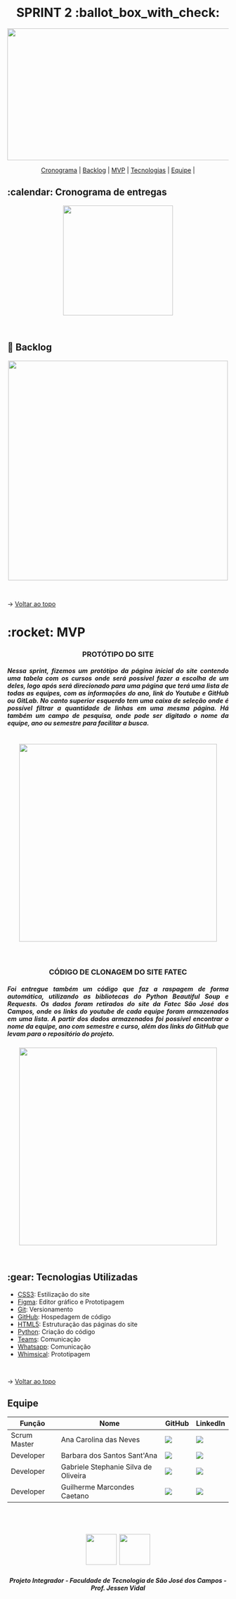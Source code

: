 <br id="topo">

<h1 align="center"> SPRINT 2  :ballot_box_with_check: </h1>

<p align="center"> <img src= "https://github.com/api-equipe-5/Projeto_Integrador/blob/master/Imagens/Logo%203.png" height="300" width="600"> </p>

<p align="center">
    <a href="#cronograma">Cronograma</a> | 
    <a href="#backlog">Backlog</a> | 
    <a href="#mvp">MVP</a> | 
    <a href="#tecnologias">Tecnologias</a> | 
    <a href="#equipe">Equipe</a> | 
</p>

<span id="cronograma">

<h2> :calendar: Cronograma de entregas </h2>
<p align="center"> <img src = "https://github.com/api-equipe-5/Projeto_Integrador/blob/master/Relat%C3%B3rios/Sprint%202/img/cronograma-sprint2.png" height="250"></p>
<br>

<span id="backlog">
 
## :pushpin: Backlog
<p align="center"> <img src = "https://github.com/api-equipe-5/Projeto_Integrador/blob/master/Relat%C3%B3rios/Sprint%202/img/backlog-sprint2.png" height="500" /></p>
<br>

<span id="mvp">

→ [Voltar ao topo](#topo)
 
<h1> :rocket: MVP </h1>

<h3 align="center"> PROTÓTIPO DO SITE</h3>

<h5 align="justify"> Nessa sprint, fizemos um protótipo da página inicial do site contendo uma tabela com os cursos onde será possível fazer a escolha de um deles, logo após será direcionado para uma página que terá uma lista de todas as equipes, com as informações do ano, link do Youtube e GitHub ou GitLab. No canto superior esquerdo tem uma caixa de seleção onde é possível filtrar a quantidade de linhas em uma mesma página. Há também um campo de pesquisa, onde pode ser digitado o nome da equipe, ano ou semestre para facilitar a busca.</h5>
<h1 align="center"> <img src = "https://github.com/api-equipe-5/Projeto_Integrador/blob/master/Relat%C3%B3rios/Sprint%202/img/prototipo-site_sprint2.gif" height="450"/></h1>
<br>

<h3 align="center"> CÓDIGO DE CLONAGEM DO SITE FATEC</h3>
 
<h5 align="justify"> Foi entregue também um código que faz a raspagem de forma automática, utilizando as bibliotecas do Python Beautiful Soup e Requests. Os dados foram retirados do site da Fatec São José dos Campos, onde os links do youtube de cada equipe foram armazenados em uma lista. A partir dos dados armazenados foi possível encontrar o nome da equipe, ano com semestre e curso, além dos links do GitHub que levam para o repositório do projeto.</h5>

<p align="center"> <img src = "https://github.com/api-equipe-5/Projeto_Integrador/blob/master/Relat%C3%B3rios/Sprint%202/img/clonagem_sprint2.gif" height="450"/></p>
<br>
 
<span id="tecnologias">
 
<h2> 	:gear: Tecnologias Utilizadas</h2>
 
- [CSS3](): Estilização do site
- [Figma](http://www.figma.com): Editor gráfico e Prototipagem 
- [Git](https://git-scm.com): Versionamento
- [GitHub](https://github.com/): Hospedagem de código
- [HTML5](): Estruturação das páginas do site
- [Python](https://www.python.org/): Criação do código
- [Teams](https://teams.microsoft.com): Comunicação
- [Whatsapp](): Comunicação
- [Whimsical](https://whimsical.com): Prototipagem
 
 
<br>

→ [Voltar ao topo](#topo)

<span id="equipe">

## Equipe
|Função|Nome|GitHub|LinkedIn|
| -------- | -------- |-------- |-------- |
|Scrum Master|Ana Carolina das Neves|<a href="https://github.com/AnaCarolinaNeves" target="_blank"><img src = "https://img.shields.io/badge/GitHub-100000?style=for-the-badge&logo=github&logoColor=white" target="_blank"></a>|<a href="https://www.linkedin.com/in/ana-carolina-neves-36aa68207/" target="_blank"><img src="https://img.shields.io/badge/-LinkedIn-%230077B5?style=for-the-badge&logo=linkedin&logoColor=white" target="_blank"></a>|
|Developer|Barbara dos Santos Sant'Ana|<a href="https://github.com/BaahSSantana" target="_blanck"><img src = "https://img.shields.io/badge/GitHub-100000?style=for-the-badge&logo=github&logoColor=white" target="_blank"></a>|<a href="https://www.linkedin.com/in/barbara-santana/" target="_blank"><img src="https://img.shields.io/badge/-LinkedIn-%230077B5?style=for-the-badge&logo=linkedin&logoColor=white" target="_blank"></a>|
|Developer|Gabriele Stephanie Silva de Oliveira|<a href="https://github.com/oliveira-gabriele" target="_blanck"><img src = "https://img.shields.io/badge/GitHub-100000?style=for-the-badge&logo=github&logoColor=white" target="_blank"></a> |<a href="https://www.linkedin.com/in/gabriele-oliveira-929317221" target="_blank"><img src="https://img.shields.io/badge/-LinkedIn-%230077B5?style=for-the-badge&logo=linkedin&logoColor=white" target="_blank"></a>|
|Developer|Guilherme Marcondes Caetano|<a href="https://github.com/gui-marcondes" target="_blanck"><img src = "https://img.shields.io/badge/GitHub-100000?style=for-the-badge&logo=github&logoColor=white" target="_blank"></a> |<a href="https://www.linkedin.com/in/guilhermemarcondescaetano" target="_blank"><img src="https://img.shields.io/badge/-LinkedIn-%230077B5?style=for-the-badge&logo=linkedin&logoColor=white" target="_blank"></a>|
<br>



 <h1 align="center"> <img src = "https://fatecsjc-prd.azurewebsites.net/images/logo/fatecsjc_400x192.png" height="70"  align="auto"> <img src="https://github.com/api-equipe-5/Projeto_Integrador/blob/master/Relat%C3%B3rios/Sprint%202/img/cyb-logo.png" height="70" >
 

 <h5 align="center"> Projeto Integrador - Faculdade de Tecnologia de São José dos Campos - Prof. Jessen Vidal </h5>


